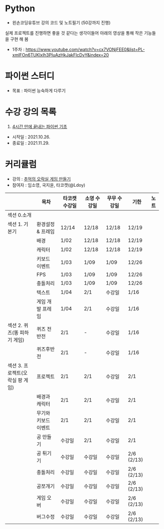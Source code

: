 # Python
- 왼손코딩유튜브 강의 코드 및 노트필기 (50강까지 진행)

실제 프로젝트를 진행하면 좋을 것 같다는 생각이들어 아래의 영상을 통해 작은 기능들을 구현 해 봄 
- 1주차 : https://www.youtube.com/watch?v=cx7VONjFEE0&list=PL-xmlFOn6TUKlxlh3PIuAzHkJakFlcDvY&index=20

# 파이썬 스터디
- 목표 : 파이썬 능숙하게 다루기 

# 수강 강의 목록
1. [4시간 만에 끝내는 파이썬 기초](https://www.youtube.com/c/김왼손의왼손코딩/playlists)
- 시작일 : 2021.10.26.
- 종료일 : 2021.11.29.

# 커리큘럼
- 강의 : [추억의 오락실 게임 만들기](https://www.inflearn.com/course/나도코딩-파이썬-활용편-1#curriculum)
- 참여자 : 임소영, 국지윤, 타코캣(@Ldoy)

|  | 목차 |  타코캣 수강일 | 소영 수강일 | 무무 수강일 | 기한 | 노트 |
| -------- | -------- | -------- | -------- | -------- |-------- |-------- |
| 섹션 0.소개    |      |      | |
| 섹션 1. 기본기 | 환경설정 & 프레임| 12/14 | 12/18 | 12/18 | 12/19 |
| | 배경 |  1/02 | 12/18 | 12/18 | 12/19 |  
| | 캐릭터 | 1/02 | 12/18 | 12/18 | 12/19 | 
|| 키보드 이벤트 | 1/03 | 1/09 | 1/09 | 12/26 |
|| FPS | 1/03 | 1/09 | 1/09 | 12/26 |
|| 충돌처리 | 1/03 | 1/09 | 1/09 | 12/26 |
|| 텍스트 | 1/04 | 2/1 | 수강일 | 1/16 |
|| 게임 개발 프레임 | 1/04 | 2/1 | 수강일 | 1/16 |
| 섹션 2. 퀴즈(똥 피하기 게임) |퀴즈 전반전| 2/1 | - | 수강일 | 1/16 |
||퀴즈후반전| 2/1 | - | 수강일 | 1/16 |
| 섹션 3. 프로젝트(오락실 팡 게임) | 프로젝트 | 2/1 | 2/1 | 수강일 | 2/1 |
|| 배경과 캐릭터 | 2/1 | 2/1 | 수강일 | 2/1 |
|| 무기와 키보드 이벤트 | 2/1 | 2/1 | 수강일 | 2/1 |
|| 공 만들기| 수강일 | 2/1 | 수강일 | 2/1 |
|| 공 튀기기| 수강일 | 수강일 | 수강일 | 2/6 (2/13) |
|| 충돌처리 | 수강일 | 수강일 | 수강일 | 2/6 (2/13) |
|| 공쪼개기 | 수강일 | 수강일 | 수강일 | 2/6 (2/13) |
|| 게임 오버| 수강일 | 수강일 | 수강일 | 2/6 (2/13) |
|| 버그수정 | 수강일 | 수강일 | 수강일 | 2/6 (2/13) |

